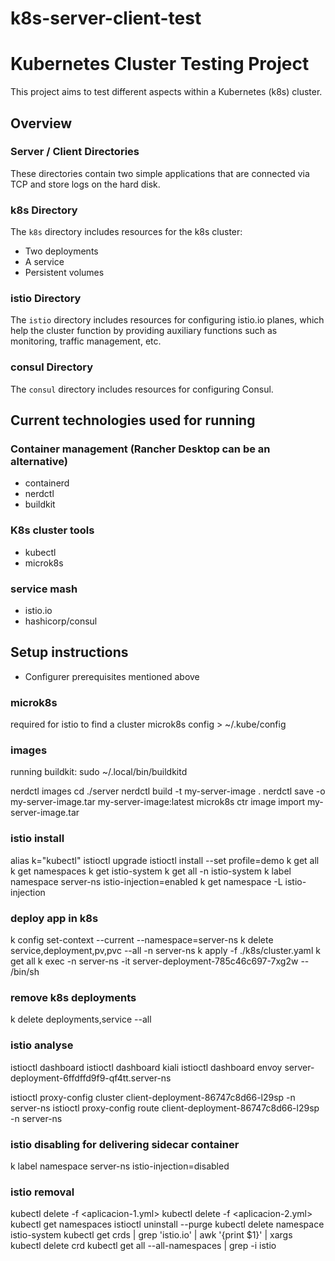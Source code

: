 # k8s-server-client-test

# Kubernetes Cluster Testing Project

This project aims to test different aspects within a Kubernetes (k8s) cluster.

## Overview

### Server / Client Directories
These directories contain two simple applications that are connected via TCP and store logs on the hard disk.

### k8s Directory
The `k8s` directory includes resources for the k8s cluster:
- Two deployments
- A service
- Persistent volumes

### istio Directory
The `istio` directory includes resources for configuring istio.io planes, which help the cluster function by providing auxiliary functions such as monitoring, traffic management, etc.

### consul Directory
The `consul` directory includes resources for configuring Consul.

## Current technologies used for running
### Container management (Rancher Desktop can be an alternative)
- containerd 
- nerdctl
- buildkit
### K8s cluster tools
- kubectl
- microk8s
### service mash 
- istio.io
- hashicorp/consul


## Setup instructions
- Configurer prerequisites mentioned above
### microk8s 
required for istio to find a cluster
microk8s config > ~/.kube/config


### images
running buildkit: sudo ~/.local/bin/buildkitd

nerdctl images
cd ./server
nerdctl build -t my-server-image .
nerdctl save -o my-server-image.tar my-server-image:latest
microk8s ctr image import my-server-image.tar
### istio install 
alias k="kubectl"
istioctl upgrade
istioctl install --set profile=demo
k get all
k get namespaces
k get istio-system
k get all -n istio-system
k label namespace server-ns istio-injection=enabled
k get namespace -L istio-injection

### deploy app in k8s 
k config set-context --current --namespace=server-ns
k delete service,deployment,pv,pvc --all -n server-ns 
k apply -f ./k8s/cluster.yaml
k get all
k exec -n server-ns -it server-deployment-785c46c697-7xg2w -- /bin/sh

### remove k8s deployments
k delete deployments,service --all

### istio analyse
istioctl dashboard
istioctl dashboard kiali
istioctl dashboard envoy server-deployment-6ffdffd9f9-qf4tt.server-ns


istioctl proxy-config cluster client-deployment-86747c8d66-l29sp -n server-ns
istioctl proxy-config route client-deployment-86747c8d66-l29sp -n server-ns

### istio disabling for delivering sidecar container

k label namespace server-ns istio-injection=disabled

### istio removal

kubectl delete -f <aplicacion-1.yml>
kubectl delete -f <aplicacion-2.yml>
kubectl get namespaces
istioctl uninstall --purge
kubectl delete namespace istio-system
kubectl get crds | grep 'istio.io' | awk '{print $1}' | xargs kubectl delete crd
kubectl get all --all-namespaces | grep -i istio

